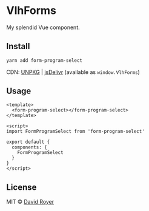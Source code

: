 # VlhForms

My splendid Vue component.

## Install

```bash
yarn add form-program-select
```

CDN: [UNPKG](https://unpkg.com/vlh-forms/) | [jsDelivr](https://cdn.jsdelivr.net/npm/vlh-forms/) (available as `window.VlhForms`)

## Usage

```vue
<template>
  <form-program-select></form-program-select>
</template>

<script>
import FormProgramSelect from 'form-program-select'

export default {
  components: {
    FormProgramSelect
  }
}
</script>
```

## License

MIT &copy; [David Royer](https://davidroyer.me)
